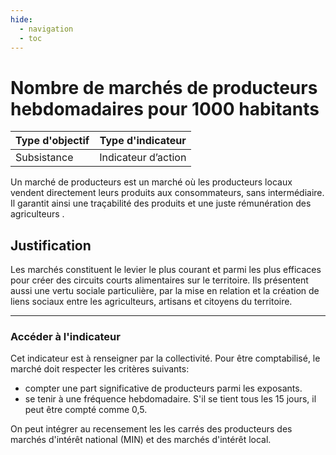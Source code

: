 ```yaml
---
hide:
  - navigation
  - toc
---
```

# Nombre de marchés de producteurs hebdomadaires pour 1000 habitants  

|Type d'objectif|Type d'indicateur|
|--|--|
|Subsistance|Indicateur d’action|

Un  marché  de  producteurs  est  un  marché  où  les  producteurs  locaux  vendent directement  leurs  produits  aux  consommateurs,  sans  intermédiaire.  Il  garantit  ainsi une traçabilité des produits et une juste rémunération des agriculteurs . 

## Justification

Les marchés constituent le levier le plus courant et parmi les plus efficaces pour créer des circuits courts alimentaires sur le territoire. Ils présentent aussi une vertu sociale particulière,  par  la  mise  en  relation  et  la  création  de  liens  sociaux  entre  les agriculteurs, artisans et citoyens du territoire.  

---

### Accéder à l'indicateur

Cet  indicateur  est  à  renseigner  par  la  collectivité.  Pour  être  comptabilisé, le marché doit respecter les critères suivants: 
* compter une part significative de producteurs parmi les exposants.  
* se  tenir  à  une  fréquence  hebdomadaire.  S'il  se  tient  tous  les  15  jours, il peut être compté comme 0,5. 

On peut intégrer au recensement les les carrés des producteurs des marchés d'intérêt national (MIN) et des marchés d'intérêt local. 
